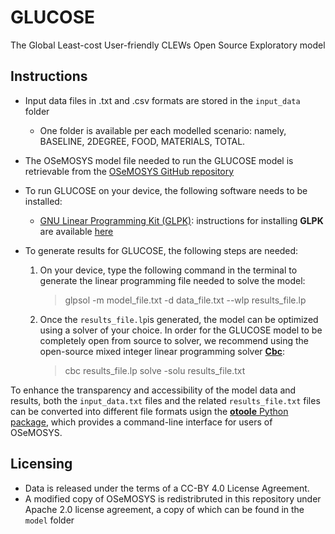 # GLUCOSE
The Global Least-cost User-friendly CLEWs Open Source Exploratory model

## Instructions

- Input data files in .txt and .csv formats are stored in the `input_data` folder
    - One folder is available per each modelled scenario: namely, BASELINE, 2DEGREE, FOOD, MATERIALS, TOTAL. 
- The OSeMOSYS model file needed to run the GLUCOSE model is retrievable from the [OSeMOSYS GitHub repository](https://github.com/OSeMOSYS/OSeMOSYS_GNU_MathProg/releases)

- To run GLUCOSE on your device, the following software needs to be installed:
    - [GNU Linear Programming Kit (GLPK)](https://sourceforge.net/projects/winglpk/): instructions for installing **GLPK** are available [here](https://sourceforge.net/projects/winglpk/)

- To generate results for GLUCOSE, the following steps are needed:
    1. On your device, type the following command in the terminal to generate the linear programming file needed to solve the model:
        > glpsol -m model_file.txt -d data_file.txt --wlp results_file.lp
    2. Once the `results_file.lp`is generated, the model can be optimized using a solver of your choice. 
        In order for the GLUCOSE model to be completely open from source to solver, we recommend using the open-source mixed integer linear programming solver [**Cbc**](https://github.com/coin-or/Cbc):
        > cbc results_file.lp solve -solu results_file.txt

To enhance the transparency and accessibility of the model data and results, both the `input_data.txt` files and the related `results_file.txt` files can be converted into different file formats usign the [**otoole** Python package](https://otoole.readthedocs.io/en/latest/), which provides a command-line interface for users of OSeMOSYS.

## Licensing

- Data is released under the terms of a CC-BY 4.0 License Agreement.
- A modified copy of OSeMOSYS is redistribruted in this repository under Apache 2.0 license agreement,
  a copy of which can be found in the `model` folder
